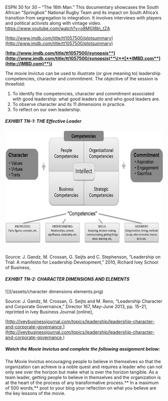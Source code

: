 ESPN 30 for 30 – “The 16th Man.” This documentary showcases the South African “Springbok” National Rugby Team and its impact on South Africa’s transition from segregation to integration. It involves interviews with players and political activists along with vintage video. [https://www.youtube.com/watch?v=o8MGI8b\_tZA ](https://www.youtube.com/watch?v=o8MGI8b_tZA)

[http://www.imdb.com/title/tt1057500/plotsummary](http://www.imdb.com/title/tt1057500/plotsummary)

[**http://www.imdb.com/title/tt1057500/synopsis**](http://www.imdb.com/title/tt1057500/synopsis)**\(**[**IMBD.com**](http://IMBD.com)**\)**

The movie Invictus can be used to illustrate \(or give meaning to\) leadership competencies, character and commitment. The objective of the session is threefold:

1. To identify the competencies, character and commitment associated with good leadership: what good leaders do and who good leaders are.
2. To observe character and its 11 dimensions in practice.
3. To reflect on our own leadership.

##### EXHIBIT TN-1: THE Effective Leader

###### ![](/assets/c1c391f0-3ece-48f1-9ea3-bd51760a1313.jpg)

Source: J. Gandz, M. Crossan, G. Seijts and C. Stephenson, “Leadership on Trial: A manifesto for Leadership Development,” 2010, Richard Ivey School of Business,

##### EXHIBIT TN-2: CHARACTER DIMENSIONS AND ELEMENTS

![](/assets/character dimensions elements.png)

Source: J. Gandz, M. Crossan, G. Seijts and M. Reno, “Leadership Character and Corporate Governance,” Director 167, May–June 2013, pp. 15–21, reprinted in Ivey Business Journal \[online\],

[http://iveybusinessjournal.com/topics/leadership/leadership-character-and-corporate-governance,](http://iveybusinessjournal.com/topics/leadership/leadership-character-and-corporate-governance,)

##### **Watch the Movie Invictus and complete the following assignment below:**

The Movie Invictus encouraging people to believe in themselves so that the organization can achieve is a noble quest and requires a leader who can not only see over the horizon but make what is over the horizon tangible. As a team leader, getting people to believe in themselves and the organization is at the heart of the process of any transformative process.** In a maximum of 500 words,**  post to your blog your reflection on what you believe are the key lessons of the movie.

